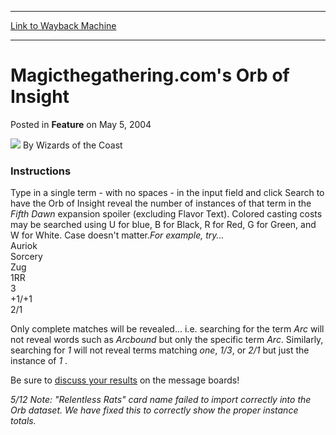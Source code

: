 
---
[Link to Wayback Machine](https://web.archive.org/web/20220519031546/https://magic.wizards.com/en/articles/archive/feature/magicthegatheringcoms-orb-insight-2004-05-05)

[_metadata_:wayback_url]:- "https://magic.wizards.com/en/articles/archive/feature/magicthegatheringcoms-orb-insight-2004-05-05"
[_metadata_:wayback_raw_url]:- "https://web.archive.org/web/20220519031546id_/https://magic.wizards.com/en/articles/archive/feature/magicthegatheringcoms-orb-insight-2004-05-05"
[_metadata_:wayback_capture_timestamp]:- "2022-05-19 03:15:46+00:00"
[_metadata_:description]:- "Instructions Type in a single term - with no spaces - in the input field and click Search to have the Orb of Insight reveal the number of instances of that term in the Fifth Dawn expansion spoiler (excluding Flavor Text). Colored casting costs may be searched using U for blue, B for Black, R for Red, G for Green, and W for White. Case doesn't matter.For example, try... Auriok"
[_metadata_:generator]:- "Drupal 7 (http://drupal.org)"
[_metadata_:publish_date]:- "2004-05-05"
---


Magicthegathering.com's Orb of Insight
======================================



 Posted in **Feature**
 on May 5, 2004 






![](https://media.magic.wizards.com/styles/auth_small/public/images/person/wizards_author.jpg)
By Wizards of the Coast














### Instructions

 Type in a single term - with no spaces - in the input field and click Search to have the Orb of Insight reveal the number of instances of that term in the *Fifth Dawn* expansion spoiler (excluding Flavor Text). Colored casting costs may be searched using U for blue, B for Black, R for Red, G for Green, and W for White. Case doesn't matter.*For example, try...*  
 Auriok  
 Sorcery  
 Zug  
 1RR  
 3  
 +1/+1  
 2/1  


Only complete matches will be revealed... i.e. searching for the term *Arc* will not reveal words such as *Arcbound* but only the specific term *Arc*. Similarly, searching for *1* will not reveal terms matching *one*, *1/3*, or *2/1* but just the instance of *1* .

Be sure to [discuss your results](http://boards1.wizards.com/showthread.php?s=&threadid=233949) on the message boards!


  
*5/12 Note: "Relentless Rats" card name failed to import correctly into the Orb dataset. We have fixed this to correctly show the proper instance totals.*







